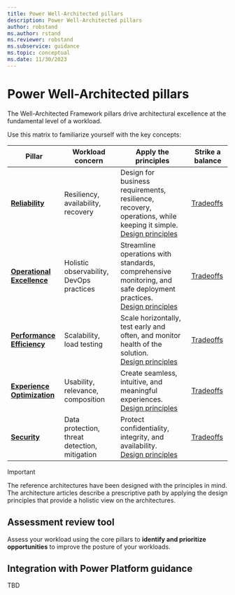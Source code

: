 ```yaml
---
title: Power Well-Architected pillars
description: Power Well-Architected pillars
author: robstand
ms.author: rstand
ms.reviewer: robstand
ms.subservice: guidance
ms.topic: conceptual
ms.date: 11/30/2023
---
```


# Power Well-Architected pillars

The Well-Architected Framework pillars drive architectural excellence at the fundamental level of a workload.

Use this matrix to familiarize yourself with the key concepts:

| Pillar | Workload concern | Apply the principles | Strike a balance
|--------|-------------|-------------------|-----------
| [**Reliability**][resiliency-pillar] | Resiliency, availability, recovery| Design for business requirements, resilience, recovery, operations, while keeping it simple. <br> [Design principles](reliability/principles.md) | [Tradeoffs](./reliability/tradeoffs.md)
| [**Operational Excellence**][devops-pillar] | Holistic observability, DevOps practices |Streamline operations with standards, comprehensive monitoring, and safe deployment practices. <br> [Design principles](operational-excellence/principles.md)|[Tradeoffs](./operational-excellence/tradeoffs.md)|
| [**Performance Efficiency**][scalability-pillar] |Scalability, load testing| Scale horizontally, test early and often, and monitor health of the solution. <br>[Design principles](./performance-efficiency/principles.md)|[Tradeoffs](performance-efficiency/tradeoffs.md)|
| [**Experience Optimization**][experience-pillar] | Usability, relevance, composition | Create seamless, intuitive, and meaningful experiences. <br> [Design principles](./experience-optimization/principles.md)|[Tradeoffs](experience-optimization/tradeoffs.md)|
| [**Security**][security-pillar] | Data protection, threat detection, mitigation |Protect confidentiality, integrity, and availability. <br> [Design principles](security/principles.md)|[Tradeoffs](security/tradeoffs.md)

> [!IMPORTANT]
>
> The reference architectures have been designed with the principles in mind. The architecture articles describe a prescriptive path by applying the design principles that provide a holistic view on the architectures.

## Assessment review tool

Assess your workload using the core pillars to **identify and prioritize opportunities** to improve the posture of your workloads.

## Integration with Power Platform guidance

TBD
<!-- pillars -->
[experience-pillar]: ./experience-optimization/index.yml
[security-pillar]: ./security/index.yml
[resiliency-pillar]: ./reliability/index.yml
[scalability-pillar]: ./performance-efficiency/index.yml
[devops-pillar]: ./operational-excellence/index.yml
